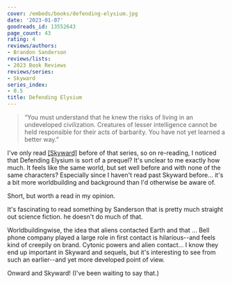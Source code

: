 ```yaml
---
cover: /embeds/books/defending-elysium.jpg
date: '2023-01-07'
goodreads_id: 13552643
page_count: 43
rating: 4
reviews/authors:
- Brandon Sanderson
reviews/lists:
- 2023 Book Reviews
reviews/series:
- Skyward
series_index:
- 0.5
title: Defending Elysium
---
```

> “You must understand that he knew the risks of living in an undeveloped civilization. Creatures of lesser intelligence cannot be held responsible for their acts of barbarity. You have not yet learned a better way.” 

I've only read [[Skyward]]() before of that series, so on re-reading, I noticed that Defending Elysium is sort of a prequel? It's unclear to me exactly how much. It feels like the same world, but set well before and with none of the same characters? Especially since I haven't read past Skyward before... it's a bit more worldbuilding and background than I'd otherwise be aware of. 

Short, but worth a read in my opinion. 

<!--more-->

It's fascinating to read something by Sanderson that is pretty much straight out science fiction. he doesn't do much of that. 

Worldbuildingwise, the idea that aliens contacted Earth and that ... Bell phone company played a large role in first contact is hilarious--and feels kind of creepily on brand. Cytonic powers and alien contact... I know they end up important in Skyward and sequels, but it's interesting to see from such an earlier--and yet more developed point of view. 

Onward and Skyward! (I've been waiting to say that.)